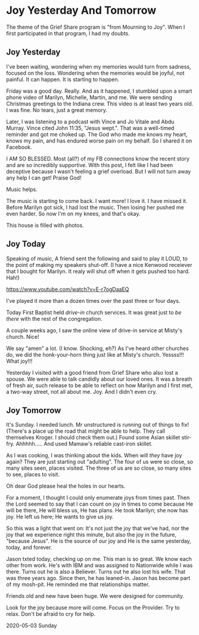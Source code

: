# Joy Yesterday And Tomorrow

The theme of the Grief Share program is
"from Mourning to Joy". When I first participated in that program,
I had my doubts.

## Joy Yesterday

I've been waiting, wondering when my memories would turn from
sadness, focused on the loss. Wondering when the memories would
be joyful, not painful. It can happen. It is starting to happen.

Friday was a good day. Really. And as it happened, I stumbled upon
a smart phone video of Marilyn, Michelle, Martin, and me. We were
sending Christmas greetings to the Indiana crew. This video is
at least two years old. I was fine. No tears, just a great memory.

Later, I was listening to a podcast with Vince and Jo Vitale
and Abdu Murray. Vince cited John 11:35, "Jesus wept.". That was
a well-timed reminder and got me choked up. The God who made me
knows my heart, knows my pain, and has endured worse pain on my behalf.
So I shared it on Facebook.

I AM SO BLESSED.
Most (all?) of my FB connections know the recent story and are
so incredibly supportive. With this post, I felt like I had been
deceptive because I wasn't feeling a grief overload. But I will
not turn away any help I can get! Praise God!

Music helps.

The music is starting to come back. I want more!
I love it. I have missed it. Before Marilyn got sick,
I had lost the music. Then losing her pushed me even harder.
So now I'm on my knees, and that's okay.

This house is filled with photos.

## Joy Today

Speaking of music, A friend sent the following and said to play it
LOUD, to the point of making my speakers shut-off. (I have a nice
Kenwood receiever that I bought for Marilyn. It realy will shut off
when it gets pushed too hard. Hah!)

https://www.youtube.com/watch?v=E-r7ogDaaEQ

I've played it more than a dozen times over the past three or four days.

Today First Baptist held *drive-in* church services.
It was great just to *be there* with the rest of the congregation.

A couple weeks ago, I saw the online view of drive-in service
at Misty's church. Nice!

We say "amen" a lot. (I know. Shocking, eh?)
As I've heard other churches do, we did the honk-your-horn thing
just like at Misty's church. Yessss!!! What joy!!!

Yesterday I visited with a good friend from Grief Share
who also lost a spouse. We were able to talk candidly about
our loved ones. It was a breath of fresh air, such release
to be able to reflect on how Marilyn and I first met, a two-way
street, not all about me. Joy. And I didn't even cry.

## Joy Tomorrow

It's Sunday.
I needed lunch.
Mr unstructured is running out of things to fix! (There's a place
up the road that might be able to help. They call themselves Kroger.
I should check them out.) Found some Asian skillet stir-fry. Ahhhhh.....
And used Mamaw's reliable cast-iron skillet.

As I was cooking, I was thinking about the kids.
When will *they* have joy again? They are just starting out "adulting".
The four of us were so close, so many sites seen, places visited.
The three of us are so close, so many sites to see, places to visit.

Oh dear God please heal the holes in our hearts.

For a moment, I thought I could only enumerate joys from times past.
Then the Lord seemed to say that I can count on joy in times to come
because He will be there, He will bless us, He has plans.
He took Marilyn; she now has joy. He left us here; He wants to give us joy.

So this was a light that went on:
It's not just the joy that we've had, nor the joy that we experience
right this minute, but also the joy in the future, "because Jesus".
He is the source of our joy and He is the same yesterday, today,
and forever.

Jason txted today, checking up on me.
This man is so great. We know each other from work. He's with IBM
and was assigned to Nationwide while I was there. Turns out he is also
a Believer. Turns out he also lost his wife. That was three years ago.
Since then, he has leaned-in. Jason has become part of my mosh-pit.
He reminded me that relationships matter.

Friends old and new have been huge. We were designed for community.

Look for the joy because more will come. Focus on the Provider.
Try to relax. Don't be afraid to cry for help.

2020-05-03 Sunday


